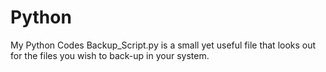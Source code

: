 # Python
My Python Codes
Backup_Script.py is a small yet useful file that looks out for the files you wish to back-up in your system.
